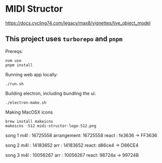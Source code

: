 # MIDI Structor

https://docs.cycling74.com/legacy/max8/vignettes/live_object_model

## This project uses `turborepo` and `pnpm`

Prereqs:
```
nvm use
pnpm install
```

Running web app locally:
```
./run.sh
```

Building electron, including bundling the ui:
```
./electron-make.sh
```

Making MacOSX icons
```
brew install makeicns
makeicns -512 midi-structor-logo-512.png
```



song 1
m4l        : 16725558
arrangement: 16725558
react      : fe3636 -> FF3636


song 2
m4l  : 14183652
arr  : 14183652
react: d86ce4 -> D86CE4

song 3
m4l  : 10056267
arr  : 10056267
react: 98724a -> 99724B
